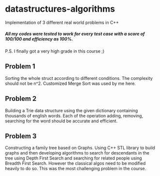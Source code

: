 # datastructures-algorithms
Implementation of 3 different real world problems in C++

##### All my codes were tested to work for every test case with a score of 100/100 and efficiency as 100%. 
P.S. I finally got a very high grade in this course ;)

## Problem 1
Sorting the whole struct according to different conditions. The complexity should not be n^2. Customized Merge Sort was used by me here.

## Problem 2

Building a Trie data structure using the given dictionary containing thousands of english words. Each of the operation adding, removing, searching for the word should be accurate and efficient.


## Problem 3

Constructing a family tree based on Graphs. Using C++ STL library to build graphs and then developing algorithms to search for descendants in the tree using Depth First Search and searching for related people using Breadth First Search. However the classical algos need to be modified heavily to do so. This was the most challenging problem in the course.


